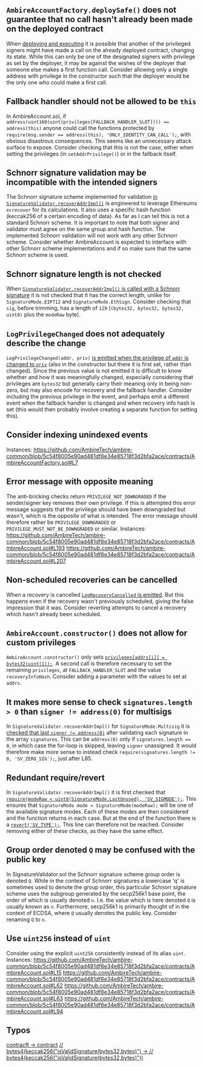 ## `AmbireAccountFactory.deploySafe()` does not guarantee that no call hasn't already been made on the deployed contract
When [deploying and executing](https://github.com/AmbireTech/ambire-common/blob/5c54f8005e90ad481df8e34e85718f3d2bfa2ace/contracts/AmbireAccountFactory.sol#L24) it is possible that another of the privileged signers might have made a call on the already deployed contract, changing its state. While this can only be one of the designated signers with privilege as set by the deployer, it may be against the wishes of the deployer that someone else makes a first function call.
Consider allowing only a single address with privilege in the constructor such that the deployer would be the only one who could make a first call.

## Fallback handler should not be allowed to be `this`
In AmbireAccount.sol, if `address(uint160(uint(privileges[FALLBACK_HANDLER_SLOT]))) == address(this)` anyone could call the functions protected by `require(msg.sender == address(this), 'ONLY_IDENTITY_CAN_CALL');`, with obvious disastrous consequences. This seems like an unnecessary attack surface to expose. Consider checking that this is not the case, either when setting the privileges (in `setAddrPrivilege()`) or in the fallback itself.

## Schnorr signature validation may be incompatible with the intended signers
The Schnorr signature scheme implemented for validation [in `SignatureValidator.recoverAddrImpl()`](https://github.com/AmbireTech/ambire-common/blob/5c54f8005e90ad481df8e34e85718f3d2bfa2ace/contracts/libs/SignatureValidator.sol#L63-L82) is engineered to leverage Ethereums `ecrecover` for its calculations. It also uses a specific hash function (keccak256 of a certain encoding of data). As far as I can tell this is not a standard Schnorr scheme. It is important to note that both signer and validator must agree on the same group and hash function. The implemented Schnorr validation will not work with any other Schnorr scheme.
Consider whether AmbireAccount is expected to interface with other Schnorr scheme implementations and if so make sure that the same Schnorr scheme is used.

## Schnorr signature length is not checked
When [`SignatureValidator.recoverAddrImpl()` is called with a Schnorr signature](https://github.com/AmbireTech/ambire-common/blob/5c54f8005e90ad481df8e34e85718f3d2bfa2ace/contracts/libs/SignatureValidator.sol#L63) it is not checked that it has the correct length, unlike for `SignatureMode.EIP712` and `SignatureMode.EthSign`.
Consider checking that `sig`, before trimming, has a length of `129` (`(bytes32, bytes32, bytes32, uint8)` plus the `modeRaw` byte).

## `LogPrivilegeChanged` does not adequately describe the change
`LogPrivilegeChanged(addr, priv)` [is emitted when the privilege of `addr` is changed to `priv`](https://github.com/AmbireTech/ambire-common/blob/5c54f8005e90ad481df8e34e85718f3d2bfa2ace/contracts/AmbireAccount.sol#L115) (also in the constructor but there it is first set, rather than changed). Since the previous value is not emitted it is difficult to know whether and how it was meaningfully changed, especially considering that privileges are `bytes32` but generally carry their meaning only in being non-zero, but may also encode for recovery and the fallback handler.
Consider including the previous privilege in the event, and perhaps emit a different event when the fallback handler is changed and when recovery info hash is set (this would then probably involve creating a separate function for setting this).

## Consider indexing unindexed events
Instances:
https://github.com/AmbireTech/ambire-common/blob/5c54f8005e90ad481df8e34e85718f3d2bfa2ace/contracts/AmbireAccountFactory.sol#L7

## Error message with opposite meaning
The anti-bricking checks return `PRIVILEGE_NOT_DOWNGRADED` if the sender/signer key removes their own privilege. If this is attempted this error message suggests that the privilege should have been downgraded but wasn't, which is the opposite of what is intended. The error message should therefore rather be `PRIVILEGE_DOWNGRADED` or `PRIVILEGE_MUST_NOT_BE_DOWNGRADED` or similar.
Instances:
https://github.com/AmbireTech/ambire-common/blob/5c54f8005e90ad481df8e34e85718f3d2bfa2ace/contracts/AmbireAccount.sol#L193
https://github.com/AmbireTech/ambire-common/blob/5c54f8005e90ad481df8e34e85718f3d2bfa2ace/contracts/AmbireAccount.sol#L207

## Non-scheduled recoveries can be cancelled
When a recovery is cancelled [`LogRecoveryCancelled` is emitted](https://github.com/AmbireTech/ambire-common/blob/5c54f8005e90ad481df8e34e85718f3d2bfa2ace/contracts/AmbireAccount.sol#L173). But this happens even if the recovery wasn't previously scheduled, giving the false impression that it was.
Consider reverting attempts to cancel a recovery which hasn't already been scheduled.

## `AmbireAccount.constructor()` does not allow for custom privileges
`AmbireAccount.constructor()` only sets [`privileges[addrs[i]] = bytes32(uint(1));`](https://github.com/AmbireTech/ambire-common/blob/5c54f8005e90ad481df8e34e85718f3d2bfa2ace/contracts/AmbireAccount.sol#L62). A second call is therefore necessary to set the remaining `privileges`, at `FALLBACK_HANDLER_SLOT` and the value `recoveryInfoHash`.
Consider adding a parameter with the values to set at `addrs`.

## It makes more sense to check `signatures.length > 0` than `signer != address(0)` for multisigs
In `SignatureValidator.recoverAddrImpl()` for `SignatureMode.Multisig` it is [checked that last `signer != address(0)`](https://github.com/AmbireTech/ambire-common/blob/5c54f8005e90ad481df8e34e85718f3d2bfa2ace/contracts/libs/SignatureValidator.sol#L92) after validating each signature in the array `signatures`. This can be `address(0)` only if `signatures.length == 0`, in which case the for-loop is skipped, leaving `signer` unassigned. It would therefore make more sense to instead check `require(signatures.length != 0, 'SV_ZERO_SIG');`, just after L85.

## Redundant require/revert
In `SignatureValidator.recoverAddrImpl()` it is first checked that [`require(modeRaw < uint8(SignatureMode.LastUnused), 'SV_SIGMODE');`](https://github.com/AmbireTech/ambire-common/blob/5c54f8005e90ad481df8e34e85718f3d2bfa2ace/contracts/libs/SignatureValidator.sol#L49). This ensures that `SignatureMode mode = SignatureMode(modeRaw);` will be one of the available signature modes. Each of these modes are then considered and the function returns in each case. But at the end of the function there is a [`revert('SV_TYPE');`](https://github.com/AmbireTech/ambire-common/blob/5c54f8005e90ad481df8e34e85718f3d2bfa2ace/contracts/libs/SignatureValidator.sol#L120). This line can therefore not be reached.
Consider removing either of these checks, as they have the same effect.

## Group order denoted `Q` may be confused with the public key
In SignatureValidator.sol the Schnorr signature scheme group order is denoted `Q`. While in the context of Schnorr signatures a lowercase 'q' is sometimes used to denote the group order, this particular Schnorr signature scheme uses the subgroup generated by the secp256k1 base point, the order of which is usually denoted `n`. I.e. the value which is here denoted `Q` is usually known as `n`. Furthermore, secp256k1 is primarily thought of in the context of ECDSA, where `Q` usually denotes the public key.
Consider renaming `Q` to `n`.

## Use `uint256` instead of `uint`
Consider using the explicit `uint256` consistently instead of its alias `uint`.
Instances:
https://github.com/AmbireTech/ambire-common/blob/5c54f8005e90ad481df8e34e85718f3d2bfa2ace/contracts/AmbireAccount.sol#L15
https://github.com/AmbireTech/ambire-common/blob/5c54f8005e90ad481df8e34e85718f3d2bfa2ace/contracts/AmbireAccount.sol#L62
https://github.com/AmbireTech/ambire-common/blob/5c54f8005e90ad481df8e34e85718f3d2bfa2ace/contracts/AmbireAccount.sol#L63
https://github.com/AmbireTech/ambire-common/blob/5c54f8005e90ad481df8e34e85718f3d2bfa2ace/contracts/AmbireAccount.sol#L94

## Typos
[contracft -> contract](https://github.com/AmbireTech/ambire-common/blob/5c54f8005e90ad481df8e34e85718f3d2bfa2ace/contracts/AmbireAccountFactory.sol#L15)
[// bytes4(keccak256("isValidSignature(bytes32,bytes)") -> // bytes4(keccak256("isValidSignature(bytes32,bytes)"))](https://github.com/AmbireTech/ambire-common/blob/5c54f8005e90ad481df8e34e85718f3d2bfa2ace/contracts/AmbireAccount.sol#L243)
